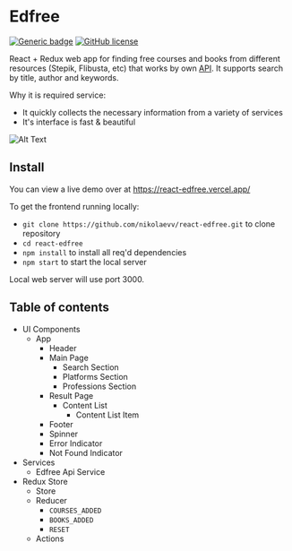 # Edfree 

[![Generic badge](https://img.shields.io/badge/Web%20App-Up-%3Cgreen%3E.svg)](https://react-edfree.vercel.app/)
[![GitHub license](https://img.shields.io/github/license/Naereen/StrapDown.js.svg)](https://github.com/nikolaevv/react-edfree/blob/main/LICENSE)

React + Redux web app for finding free courses and books from different resources (Stepik, Flibusta, etc) that works by own [API](https://github.com/nikolaevv/edfree-api). It supports search by title, author and keywords. 

Why it is required service:
- It quickly collects the necessary information from a variety of services
- It's interface is fast & beautiful

![Alt Text](https://i.imgur.com/zl6gqYM.png)

## Install

You can view a live demo over at https://react-edfree.vercel.app/

To get the frontend running locally:

- `git clone https://github.com/nikolaevv/react-edfree.git` to clone repository
- `cd react-edfree`
- `npm install` to install all req'd dependencies
- `npm start` to start the local server

Local web server will use port 3000.

## Table of contents

- UI Components
  - App
    - Header
    - Main Page
        - Search Section
        - Platforms Section
        - Professions Section
    - Result Page
        - Content List
            - Content List Item
    - Footer
    - Spinner
    - Error Indicator
    - Not Found Indicator
- Services
    - Edfree Api Service
- Redux Store
    - Store
    - Reducer
        - `COURSES_ADDED`
        - `BOOKS_ADDED`
        - `RESET`
    - Actions
